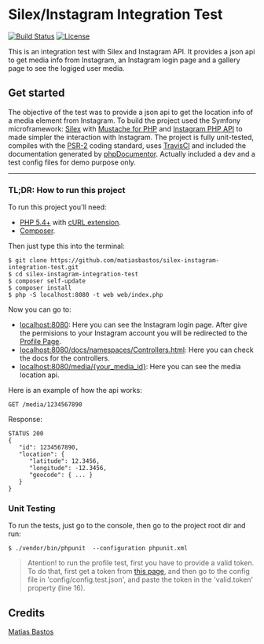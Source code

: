 # Silex/Instagram Integration Test

[![Build Status](https://travis-ci.org/matiasbastos/silex-instagram-integration-test.svg?branch=master)](https://travis-ci.org/matiasbastos/silex-instagram-integration-test)
[![License](https://img.shields.io/badge/license-MIT-lightgrey.svg)](https://github.com/SammyK/LaravelFacebookSdk/blob/master/LICENSE)

This is an integration test with Silex and Instagram API. It provides a json api to get media info from Instagram, an Instagram login page and a gallery page to see the logiged user media.

## Get started
The objective of the test was to provide a json api to get the location info of a media element from Instagram.
To build the project used the Symfony microframework: [Silex](https://github.com/silexphp/Silex) with [Mustache for PHP](https://github.com/bobthecow/mustache.php) and [Instagram PHP API](https://github.com/cosenary/Instagram-PHP-API) to made simpler the interaction with Instagram.
The project is fully unit-tested, compiles with the [PSR-2](http://www.php-fig.org/psr/psr-2/) coding standard, uses [TravisCI](https://travis-ci.org/matiasbastos/silex-instagram-integration-test) and included the documentation generated by [phpDocumentor](http://www.phpdoc.org/). Actually included a dev and a test config files for demo purpose only.

---

### TL;DR: How to run this project
To run this project you'll need:
- [PHP 5.4+](http://php.net/downloads.php) with [cURL extension](http://php.net/manual/en/curl.installation.php).
- [Composer](https://getcomposer.org/).

Then just type this into the terminal:
```
$ git clone https://github.com/matiasbastos/silex-instagram-integration-test.git
$ cd silex-instagram-integration-test
$ composer self-update
$ composer install
$ php -S localhost:8080 -t web web/index.php
```

Now you can go to:
- [localhost:8080](http://localhost:8080/): Here you can see the Instagram login page. After give the permisions to your Instagram account you will be redirected to the [Profile Page](http://localhost:8080/profile).
- [localhost:8080/docs/namespaces/Controllers.html](http://localhost:8080/docs/namespaces/Controllers.html): Here you can check the docs for the controllers.
- [localhost:8080/media/{your_media_id}](http://localhost:8080/media/1042328170164362082_2112310485): Here you can see the media location api. 

Here is an example of how the api works:
```
GET /media/1234567890
```

Response:
```
STATUS 200
{
   "id": 1234567890,
   "location": {
      "latitude": 12.3456,
      "longitude": -12.3456,
      "geocode": { ... }
   }
}
```

### Unit Testing
To run the tests, just go to the console, then go to the project root dir and run:
```
$ ./vendor/bin/phpunit  --configuration phpunit.xml
```
> Atention! to run the profile test, first you have to provide a valid token. To do that, first get a token from [this page](http://www.pinceladasdaweb.com.br/instagram/access-token/), and then go to the config file in 'config/config.test.json', and paste the token in the 'valid.token' property (line 16).

## Credits

[Matias Bastos](https://ar.linkedin.com/in/matiasbastos)
